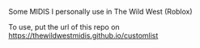 Some MIDIS I personally use in The Wild West (Roblox)

To use, put the url of this repo on https://thewildwestmidis.github.io/customlist
